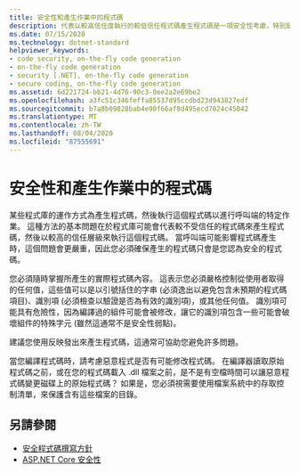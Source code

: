 ```yaml
---
title: 安全性和產生作業中的程式碼
description: 代表以較高信任度執行的較低信任程式碼產生程式碼是一項安全性考慮，特別是當呼叫者可能會影響程式碼產生時。
ms.date: 07/15/2020
ms.technology: dotnet-standard
helpviewer_keywords:
- code security, on-the-fly code generation
- on-the-fly code generation
- security [.NET], on-the-fly code generation
- secure coding, on-the-fly code generation
ms.assetid: 6d221724-bb21-4d76-90c3-0ee2a2e69be2
ms.openlocfilehash: a3fc51c346feffa85537d95ccdbd23d943827edf
ms.sourcegitcommit: b7a8b09828bab4e90f66af8d495ecd7024c45042
ms.translationtype: MT
ms.contentlocale: zh-TW
ms.lasthandoff: 08/04/2020
ms.locfileid: "87555691"
---
```

# <a name="security-and-on-the-fly-code-generation"></a>安全性和產生作業中的程式碼

某些程式庫的運作方式為產生程式碼，然後執行這個程式碼以進行呼叫端的特定作業。 這種方法的基本問題在於程式庫可能會代表較不受信任的程式碼來產生程式碼，然後以較高的信任層級來執行這個程式碼。 當呼叫端可能影響程式碼產生時，這個問題會更嚴重，因此您必須確保產生的程式碼只會是您認為安全的程式碼。  
  
您必須隨時掌握所產生的實際程式碼內容。 這表示您必須嚴格控制從使用者取得的任何值，這些值可以是以引號括住的字串 (必須逸出以避免包含未預期的程式碼項目)、識別項 (必須檢查以驗證是否為有效的識別項)，或其他任何值。 識別項可能具有危險性，因為編譯過的組件可能會被修改，讓它的識別項包含一些可能會破壞組件的特殊字元 (雖然這通常不是安全性弱點)。  
  
建議您使用反映發出來產生程式碼，這通常可協助您避免許多問題。  
  
當您編譯程式碼時，請考慮惡意程式是否有可能修改程式碼。 在編譯器讀取原始程式碼之前，或在您的程式碼載入 .dll 檔案之前，是不是有空檔時間可以讓惡意程式碼變更磁碟上的原始程式碼？ 如果是，您必須視需要使用檔案系統中的存取控制清單，來保護含有這些檔案的目錄。  
  
## <a name="see-also"></a>另請參閱

- [安全程式碼撰寫方針](secure-coding-guidelines.md)
- [ASP.NET Core 安全性](/aspnet/core/security/)
